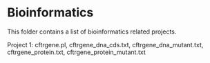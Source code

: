 # Bioinformatics
This folder contains a list of bioinformatics related projects.

Project 1:
cftrgene.pl,
cftrgene_dna_cds.txt, cftrgene_dna_mutant.txt,
cftrgene_protein.txt, cftrgene_protein_mutant.txt

